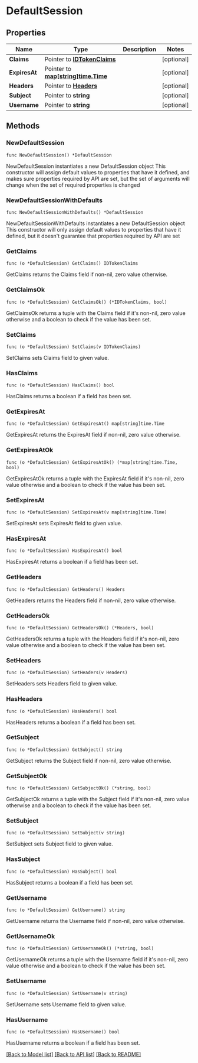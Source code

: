 # DefaultSession

## Properties

Name | Type | Description | Notes
------------ | ------------- | ------------- | -------------
**Claims** | Pointer to [**IDTokenClaims**](IDTokenClaims.md) |  | [optional] 
**ExpiresAt** | Pointer to [**map[string]time.Time**](time.Time.md) |  | [optional] 
**Headers** | Pointer to [**Headers**](Headers.md) |  | [optional] 
**Subject** | Pointer to **string** |  | [optional] 
**Username** | Pointer to **string** |  | [optional] 

## Methods

### NewDefaultSession

`func NewDefaultSession() *DefaultSession`

NewDefaultSession instantiates a new DefaultSession object
This constructor will assign default values to properties that have it defined,
and makes sure properties required by API are set, but the set of arguments
will change when the set of required properties is changed

### NewDefaultSessionWithDefaults

`func NewDefaultSessionWithDefaults() *DefaultSession`

NewDefaultSessionWithDefaults instantiates a new DefaultSession object
This constructor will only assign default values to properties that have it defined,
but it doesn't guarantee that properties required by API are set

### GetClaims

`func (o *DefaultSession) GetClaims() IDTokenClaims`

GetClaims returns the Claims field if non-nil, zero value otherwise.

### GetClaimsOk

`func (o *DefaultSession) GetClaimsOk() (*IDTokenClaims, bool)`

GetClaimsOk returns a tuple with the Claims field if it's non-nil, zero value otherwise
and a boolean to check if the value has been set.

### SetClaims

`func (o *DefaultSession) SetClaims(v IDTokenClaims)`

SetClaims sets Claims field to given value.

### HasClaims

`func (o *DefaultSession) HasClaims() bool`

HasClaims returns a boolean if a field has been set.

### GetExpiresAt

`func (o *DefaultSession) GetExpiresAt() map[string]time.Time`

GetExpiresAt returns the ExpiresAt field if non-nil, zero value otherwise.

### GetExpiresAtOk

`func (o *DefaultSession) GetExpiresAtOk() (*map[string]time.Time, bool)`

GetExpiresAtOk returns a tuple with the ExpiresAt field if it's non-nil, zero value otherwise
and a boolean to check if the value has been set.

### SetExpiresAt

`func (o *DefaultSession) SetExpiresAt(v map[string]time.Time)`

SetExpiresAt sets ExpiresAt field to given value.

### HasExpiresAt

`func (o *DefaultSession) HasExpiresAt() bool`

HasExpiresAt returns a boolean if a field has been set.

### GetHeaders

`func (o *DefaultSession) GetHeaders() Headers`

GetHeaders returns the Headers field if non-nil, zero value otherwise.

### GetHeadersOk

`func (o *DefaultSession) GetHeadersOk() (*Headers, bool)`

GetHeadersOk returns a tuple with the Headers field if it's non-nil, zero value otherwise
and a boolean to check if the value has been set.

### SetHeaders

`func (o *DefaultSession) SetHeaders(v Headers)`

SetHeaders sets Headers field to given value.

### HasHeaders

`func (o *DefaultSession) HasHeaders() bool`

HasHeaders returns a boolean if a field has been set.

### GetSubject

`func (o *DefaultSession) GetSubject() string`

GetSubject returns the Subject field if non-nil, zero value otherwise.

### GetSubjectOk

`func (o *DefaultSession) GetSubjectOk() (*string, bool)`

GetSubjectOk returns a tuple with the Subject field if it's non-nil, zero value otherwise
and a boolean to check if the value has been set.

### SetSubject

`func (o *DefaultSession) SetSubject(v string)`

SetSubject sets Subject field to given value.

### HasSubject

`func (o *DefaultSession) HasSubject() bool`

HasSubject returns a boolean if a field has been set.

### GetUsername

`func (o *DefaultSession) GetUsername() string`

GetUsername returns the Username field if non-nil, zero value otherwise.

### GetUsernameOk

`func (o *DefaultSession) GetUsernameOk() (*string, bool)`

GetUsernameOk returns a tuple with the Username field if it's non-nil, zero value otherwise
and a boolean to check if the value has been set.

### SetUsername

`func (o *DefaultSession) SetUsername(v string)`

SetUsername sets Username field to given value.

### HasUsername

`func (o *DefaultSession) HasUsername() bool`

HasUsername returns a boolean if a field has been set.


[[Back to Model list]](../README.md#documentation-for-models) [[Back to API list]](../README.md#documentation-for-api-endpoints) [[Back to README]](../README.md)


